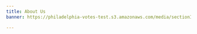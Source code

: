 ```yaml
---
title: About Us
banner: https://philadelphia-votes-test.s3.amazonaws.com/media/sectionImages-about.png

---
```

